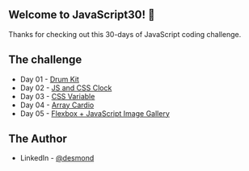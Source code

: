## Welcome to JavaScript30! 👋

Thanks for checking out this 30-days of JavaScript coding challenge.

## The challenge
- Day 01 - [Drum Kit](https://www.desmondfon.io)
- Day 02 - [JS and CSS Clock](https://www.desmondfon.io)
- Day 03 - [CSS Variable](https://www.desmondfon.io)
- Day 04 - [Array Cardio](https://www.desmondfon.io)
- Day 05 - [Flexbox + JavaScript Image Gallery](https://www.desmondfon.io)

## The Author
- LinkedIn - [@desmond](https://www.linkedin.com/in/desmond-fon-88aa88253)

